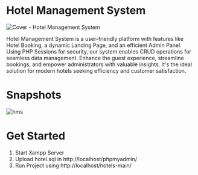 # Hotel Management System
![Cover - Hotel Management System](https://github.com/nikisambari/hotels/assets/51022485/94d7f734-c55a-4d3e-bbc8-efdc3e1449db)


Hotel Management System is a user-friendly platform with features like Hotel Booking, a dynamic Landing Page, and an efficient Admin Panel. Using PHP Sessions for security, our system enables CRUD operations for seamless data management. Enhance the guest experience, streamline bookings, and empower administrators with valuable insights. It's the ideal solution for modern hotels seeking efficiency and customer satisfaction.

# Snapshots
![hms](https://github.com/nikisambari/hotels/assets/51022485/93821c75-ed54-4cf5-9392-a7d901931afb)

# Get Started
1. Start Xampp Server
2. Upload hotel.sql in http://localhost/phpmyadmin/
3. Run Project using http://localhost/hotels-main/

